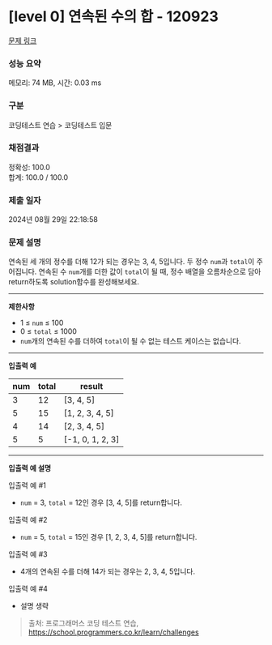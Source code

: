 # \[level 0] 연속된 수의 합 - 120923

[문제 링크](https://school.programmers.co.kr/learn/courses/30/lessons/120923)

### 성능 요약

메모리: 74 MB, 시간: 0.03 ms

### 구분

코딩테스트 연습 > 코딩테스트 입문

### 채점결과

정확성: 100.0\
합계: 100.0 / 100.0

### 제출 일자

2024년 08월 29일 22:18:58

### 문제 설명

연속된 세 개의 정수를 더해 12가 되는 경우는 3, 4, 5입니다. 두 정수 `num`과 `total`이 주어집니다. 연속된 수 `num`개를 더한 값이 `total`이 될 때, 정수 배열을 오름차순으로 담아 return하도록 solution함수를 완성해보세요.

***

**제한사항**

* 1 ≤ `num` ≤ 100
* 0 ≤ `total` ≤ 1000
* `num`개의 연속된 수를 더하여 `total`이 될 수 없는 테스트 케이스는 없습니다.

***

**입출력 예**

| num | total | result            |
| --- | ----- | ----------------- |
| 3   | 12    | \[3, 4, 5]        |
| 5   | 15    | \[1, 2, 3, 4, 5]  |
| 4   | 14    | \[2, 3, 4, 5]     |
| 5   | 5     | \[-1, 0, 1, 2, 3] |

***

**입출력 예 설명**

입출력 예 #1

* `num` = 3, `total` = 12인 경우 \[3, 4, 5]를 return합니다.

입출력 예 #2

* `num` = 5, `total` = 15인 경우 \[1, 2, 3, 4, 5]를 return합니다.

입출력 예 #3

* 4개의 연속된 수를 더해 14가 되는 경우는 2, 3, 4, 5입니다.

입출력 예 #4

* 설명 생략

> 출처: 프로그래머스 코딩 테스트 연습, https://school.programmers.co.kr/learn/challenges
